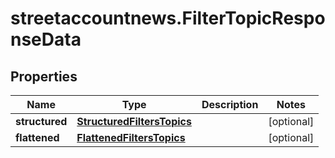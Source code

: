 # streetaccountnews.FilterTopicResponseData

## Properties

Name | Type | Description | Notes
------------ | ------------- | ------------- | -------------
**structured** | [**StructuredFiltersTopics**](StructuredFiltersTopics.md) |  | [optional] 
**flattened** | [**FlattenedFiltersTopics**](FlattenedFiltersTopics.md) |  | [optional] 


